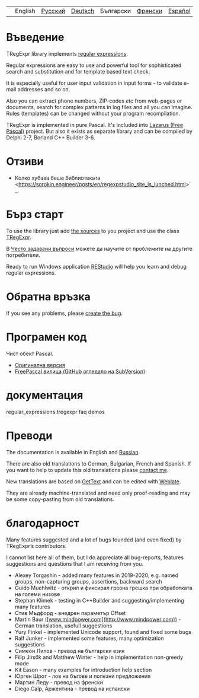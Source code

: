 |     |         |                                                                |                                                                |           |                                                                |                                                                |
|-----|---------|----------------------------------------------------------------|----------------------------------------------------------------|-----------|----------------------------------------------------------------|----------------------------------------------------------------|
|     | English | [Русский](https://regex.sorokin.engineer/ru/latest/index.html) | [Deutsch](https://regex.sorokin.engineer/de/latest/index.html) | Български | [Френски](https://regex.sorokin.engineer/fr/latest/index.html) | [Español](https://regex.sorokin.engineer/es/latest/index.html) |

# Въведение

TRegExpr library implements [regular
expressions](regular_expressions.html).

Regular expressions are easy to use and powerful tool for sophisticated
search and substitution and for template based text check.

It is especially useful for user input validation in input forms - to
validate e-mail addresses and so on.

Also you can extract phone numbers, ZIP-codes etc from web-pages or
documents, search for complex patterns in log files and all you can
imagine. Rules (templates) can be changed without your program
recompilation.

TRegExpr is implemented in pure Pascal. It's included into [Lazarus
(Free Pascal)](http://wiki.freepascal.org/Regexpr) project. But also it
exists as separate library and can be compiled by Delphi 2-7, Borland
C++ Builder 3-6.

# Отзиви

- Колко хубава беше библиотеката
  \<<https://sorokin.engineer/posts/en/regexpstudio_site_is_lunched.html>\>\`\_.

# Бърз старт

To use the library just add [the
sources](https://github.com/andgineer/TRegExpr/blob/master/src/regexpr.pas)
to you project and use the class [TRegExpr](tregexpr.html).

В [Често задавани въпроси](faq.html) можете да научите от проблемите на
другите потребители.

Ready to run Windows application
[REStudio](https://github.com/andgineer/TRegExpr/releases/download/0.952b/restudio.zip)
will help you learn and debug regular expressions.

# Обратна връзка

If you see any problems, please [create the
bug](https://github.com/andgineer/TRegExpr/issues).

# Програмен код

Чист обект Pascal.

- [Оригинална версия](https://github.com/andgineer/TRegExpr)
- [FreePascal вилица (GitHub огледало на
  SubVersion)](https://github.com/graemeg/freepascal/blob/master/packages/regexpr/src/regexpr.pas)

# документация

<div class="toctree" glob="" maxdepth="2">

regular_expressions tregexpr faq demos

</div>

# Преводи

The documentation is available in English and
[Russian](https://regexpr.sorokin.engineer/ru/latest/).

There are also old translations to German, Bulgarian, French and
Spanish. If you want to help to update this old translations please
[contact me](https://github.com/andgineer).

New translations are based on
[GetText](https://en.wikipedia.org/wiki/Gettext) and can be edited with
[Weblate](https://hosted.weblate.org/projects/tregexpr/).

They are already machine-translated and need only proof-reading and may
be some copy-pasting from old translations.

# благодарност

Many features suggested and a lot of bugs founded (and even fixed) by
TRegExpr’s contributors.

I cannot list here all of them, but I do appreciate all bug-reports,
features suggestions and questions that I am receiving from you.

- Alexey Torgashin - added many features in 2019-2020, e.g. named
  groups, non-capturing groups, assertions, backward search
- Guido Muehlwitz - открил и фиксирал грозна грешка при обработката на
  големи низове
- Stephan Klimek - testing in C++Builder and suggesting/implementing
  many features
- Стив Мъдфорд - внедрен параметър Offset
- Martin Baur ([www.mindpower.com](http://www.mindpower.com)) -German
  translation, usefull suggestions
- Yury Finkel - implemented Unicode support, found and fixed some bugs
- Ralf Junker - implemented some features, many optimization suggestions
- Симеон Лилов - превод на български език
- Filip Jirsбk and Matthew Winter - help in implementation non-greedy
  mode
- Kit Eason - many examples for introduction help section
- Юрген Шрот - лов на бъгове и полезни предложения
- Мартин Леду - превод на френски
- Diego Calp, Аржентина - превод на испански
